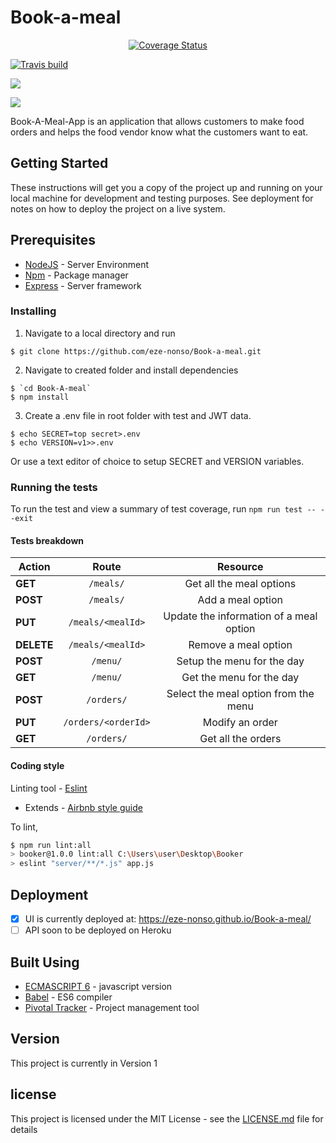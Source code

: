 

# Book-a-meal

<p style='text-align:center;'>
  <a href='https://coveralls.io/github/eze-nonso/Book-a-meal?branch=develop'><img src='https://coveralls.io/repos/github/eze-nonso/Book-a-meal/badge.svg?branch=develop' alt='Coverage Status' /></a>

  <a href='https://travis-ci.org/eze-nonso/Book-a-meal'><img src='https://travis-ci.org/eze-nonso/Book-a-meal.svg?branch=develop' alt='Travis build' /></a>

  <a href="https://codeclimate.com/github/eze-nonso/Book-a-meal/maintainability"><img src="https://api.codeclimate.com/v1/badges/0c202bc83ef91655c1a3/maintainability" /></a>

  <a href="https://codeclimate.com/github/eze-nonso/Book-a-meal/test_coverage"><img src="https://api.codeclimate.com/v1/badges/0c202bc83ef91655c1a3/test_coverage" /></a>
</p>

Book-A-Meal-App is an application that allows customers to make food orders and helps the food vendor know what the customers want to eat.


## Getting Started
These instructions will get you a copy of the project up and running on your local machine for development and testing purposes. See deployment for notes on how to deploy the project on a live system.

## Prerequisites
* [NodeJS](https://nodejs.org/) - Server Environment
* [Npm](https://www.npmjs.com/) - Package manager
* [Express](https://www.express.com/) - Server framework


### Installing
1. Navigate to a local directory and run

```Shell
$ git clone https://github.com/eze-nonso/Book-a-meal.git
```
2. Navigate to created folder and install dependencies

```Shell
$ `cd Book-A-meal`
$ npm install
```

3. Create a .env file in root folder with test and JWT data.

```Shell
$ echo SECRET=top secret>.env
$ echo VERSION=v1>>.env
```
Or use a text editor of choice to setup SECRET and VERSION variables.

### Running the tests
To run the test and view a summary of test coverage, run
`npm run test -- --exit`


#### Tests breakdown

| Action        | Route          | Resource  |
| ------------- |:-------------:| :----------:|
| **GET**     | `/meals/` | Get all the meal options |
| **POST**      | `/meals/`      |   Add a meal option |
| **PUT** | `/meals/<mealId>`    |    Update the information of a meal option
| **DELETE**  | `/meals/<mealId>` | Remove a meal option
| **POST**  | `/menu/`  | Setup the menu for the day
| **GET** | `/menu/` | Get the menu for the day
| **POST** | `/orders/` | Select the meal option from the menu
| **PUT** | `/orders/<orderId>`  | Modify an order
| **GET** | `/orders/` | Get all the orders


#### Coding style
Linting tool - [Eslint](https://eslint.org/ "Eslint homepage")


 - Extends - [Airbnb style guide](https://github.com/airbnb/javascript)

To lint,
```Bash
$ npm run lint:all
> booker@1.0.0 lint:all C:\Users\user\Desktop\Booker
> eslint "server/**/*.js" app.js
```


## Deployment

- [x] UI is currently deployed at: https://eze-nonso.github.io/Book-a-meal/
- [ ] API soon to be deployed on Heroku

## Built Using
* [ECMASCRIPT 6](es6-features.org/) - javascript version
* [Babel](https://babeljs.io/) - ES6 compiler
* [Pivotal Tracker](https://www.pivotaltracker.com/n/projects/2165586) - Project management tool

## Version
This project is currently in Version 1

## license
This project is licensed under the MIT License - see the [LICENSE.md](./LICENSE.md) file for details
